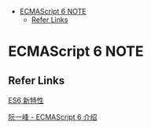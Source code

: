 - [ECMAScript 6 NOTE](#ecmascript-6-note)
  - [Refer Links](#refer-links)


# ECMAScript 6 NOTE





## Refer Links

[ES6 新特性](http://es6katas.org/)

[阮一峰 - ECMAScript 6 介绍](http://javascript.ruanyifeng.com/advanced/ecmascript6.html)